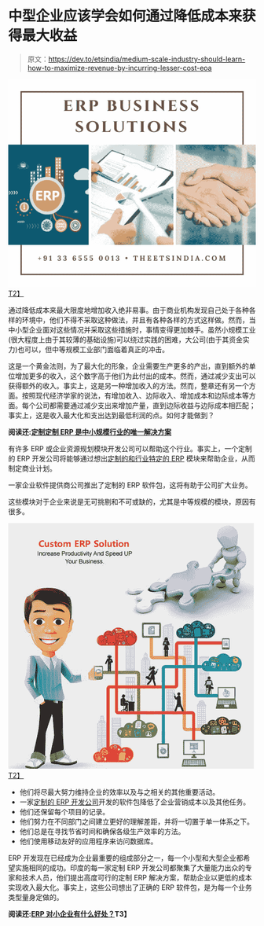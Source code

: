 # 中型企业应该学会如何通过降低成本来获得最大收益

> 原文：<https://dev.to/etsindia/medium-scale-industry-should-learn-how-to-maximize-revenue-by-incurring-lesser-cost-eoa>

[![Custom ERP Development](img/884fbbc4bf8c587e5554193981474b1f.png)T2】](https://thepracticaldev.s3.amazonaws.com/i/ar9xp2n99mgeoge9ptbg.png)

通过降低成本来最大限度地增加收入绝非易事。由于商业机构发现自己处于各种各样的环境中，他们不得不采取这种做法，并且有各种各样的方式这样做。然而，当中小型企业面对这些情况并采取这些措施时，事情变得更加棘手。虽然小规模工业(很大程度上由于其较薄的基础设施)可以绕过实践的困难，大公司(由于其资金实力)也可以，但中等规模工业部门面临着真正的冲击。

这是一个黄金法则，为了最大化的形象，企业需要生产更多的产出，直到额外的单位增加更多的收入，这个数字高于他们为此付出的成本。然而，通过减少支出可以获得额外的收入。事实上，这是另一种增加收入的方法。然而，整章还有另一个方面。按照现代经济学家的说法，有增加收入、边际收入、增加成本和边际成本等方面。每个公司都需要通过减少支出来增加产量，直到边际收益与边际成本相匹配；事实上，这是收入最大化和支出达到最低利润的点。如何才能做到？

**阅读还:[定制定制 ERP 是中小规模行业的唯一解决方案](https://etsindia-software-development.blogspot.in/2017/10/custom-erp-is-only-solution-for-small_91.html)**

有许多 ERP 或企业资源规划模块开发公司可以帮助这个行业。事实上，一个定制的 ERP 开发公司将能够通过想出[定制的和行业特定的 ERP](http://theetsindia.com/blog-details/1277/What-Benefits-You-Will-Get-If-You-Choose-Customized-ERP-Development-Services?) 模块来帮助企业，从而制定商业计划。

一家企业软件提供商公司推出了定制的 ERP 软件包，这将有助于公司扩大业务。

这些模块对于企业来说是无可挑剔和不可或缺的，尤其是中等规模的模块，原因有很多。

[![Enterprise software provider company](img/1e53793dd0112a200e1254c857276cc3.png)T2】](https://thepracticaldev.s3.amazonaws.com/i/9c4002hmnkrhrakdz5pp.jpg)

*   他们将尽最大努力维持企业的效率以及与之相关的其他重要活动。
*   一家[定制的 ERP 开发公司](http://theetsindia.com/enterprise-solutions)开发的软件包降低了企业营销成本以及其他任务。
*   他们还保留每个项目的记录。
*   他们努力在不同部门之间建立更好的理解差距，并将一切置于单一体系之下。
*   他们总是在寻找节省时间和确保各级生产效率的方法。
*   他们使用移动友好的应用程序来访问数据库。

ERP 开发现在已经成为企业最重要的组成部分之一，每一个小型和大型企业都希望实施相同的成功。印度的每一家定制 ERP 开发公司都聚集了大量能力出众的专家和技术人员，他们提出高度可行的定制 ERP 解决方案，帮助企业以更低的成本实现收入最大化。事实上，这些公司想出了正确的 ERP 软件包，是为每一个业务类型量身定做的。

**阅读还:[ERP 对小企业有什么好处？](http://theetsindia.com/blog-details/1301/What-is-the-Benefits-of-ERP-for-Small-Businesses?)T3】**